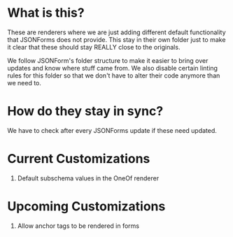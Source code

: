 # What is this?

These are renderers where we are just adding different default functionality that JSONForms does not provide. This stay in their own folder just to make it clear that these should stay REALLY close to the originals.

We follow JSONForm's folder structure to make it easier to bring over updates and know where stuff came from. We also disable certain linting rules for this folder so that we don't have to alter their code anymore than we need to.

# How do they stay in sync?

We have to check after every JSONForms update if these need updated.

# Current Customizations

1. Default subschema values in the OneOf renderer

# Upcoming Customizations

1. Allow anchor tags to be rendered in forms
